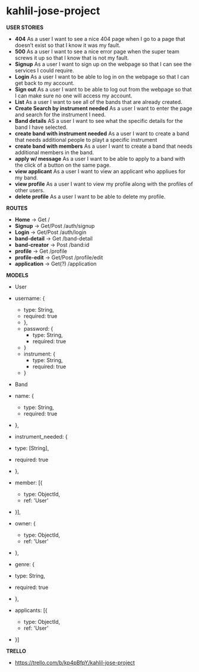 # kahlil-jose-project

**USER STORIES**

- **404** As a user I want to see a nice 404 page when I go to a page that doesn’t exist so that I know it was my fault.
- **500**  As a user I want to see a nice error page when the super team screws it up so that I know that is not my fault.
- **Signup** As a user I want to sign up on the webpage so that I can see the services I could require.
- **Login** As a user I want to be able to log in on the webpage so that I can get back to my account.
- **Sign out** As a user I want to be able to log out from the webpage so that I can make sure no one will access my account.
- **List** As a user I want to see all of the bands that are already created.
- **Create Search by instrument needed** As a user I want to enter the page and search for the instrument I need.
- **Band details** AS a user I want to see what the specific details for the band I have selected.
- **create band with instrument needed** As a user I want to create a band that needs additional people to playt a specific instrument
- **create band with members** As a user I want to create a band that needs additional members in the band.
- **apply w/ message** As a user I want to be able to apply to a band with the click of a button on the same page.
- **view applicant** As a user I want to view an applicant who appliues for my band.
- **view profile** As a user I want to view my profile along with the profiles of other users.
- **delete profile** As a user I want to be able to delete my profile. 

**ROUTES** 

- **Home** -> Get /
- **Signup** -> Get/Post /auth/signup
- **Login** -> Get/Post /auth/login
- **band-detail** -> Get /band-detail
- **band-creator** -> Post /band:id
- **profile** -> Get /profile
- **profile-edit** -> Get/Post /profile/edit
- **application** -> Get(?) /application

**MODELS**

- User
- username: {
    - type: String,
    - required: true
  - },
  - password: {
    - type: String,
    - required: true
  - }
  - instrument: {
    - type: String,
    - required: true
  - }

- Band
- name: {
   - type: String,
   - required: true
 - },
 - instrument_needed: {
  - type: [String],
  - required: true
 - },
 - member: [{
   - type: ObjectId,
   - ref: 'User'
 - }],
 - owner: {
   - type: ObjectId,
   - ref: 'User'
 - },
 - genre: {
  - type: String,
  - required: true
 - },
 - applicants: [{
   - type: ObjectId,
   - ref: 'User'
 - }]

**TRELLO**
- https://trello.com/b/kp4pBfpY/kahlil-jose-project
